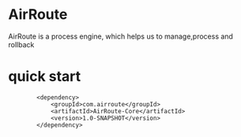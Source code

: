 # AirRoute
AirRoute is a process engine, which helps us to manage,process and rollback 


# quick start

```
        <dependency>
            <groupId>com.airroute</groupId>
            <artifactId>AirRoute-Core</artifactId>
            <version>1.0-SNAPSHOT</version>
        </dependency>
```